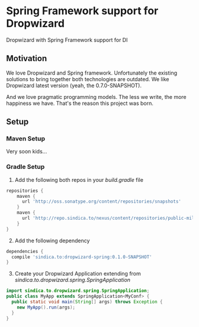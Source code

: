 # Spring Framework support for Dropwizard

Dropwizard with Spring Framework support for DI

## Motivation
We love Dropwizard and Spring framework. Unfortunately the existing solutions to bring together both technologies are outdated. We like Dropwizard latest version (yeah, the 0.7.0-SNAPSHOT).

And we love pragmatic programming models. The less we write, the more happiness we have.
That's the reason this project was born.

## Setup

### Maven Setup
Very soon kids...

### Gradle Setup

1. Add the following both repos in your _build.gradle_ file
```groovy
repositories {
    maven {
      url 'http://oss.sonatype.org/content/repositories/snapshots'
    }
    maven {
      url 'http://repo.sindica.to/nexus/content/repositories/public-milestones/'
    }
}
 ```

2. Add the following dependency
```groovy
dependencies {
  compile 'sindica.to:dropwizard-spring:0.1.0-SNAPSHOT'
}
```

3. Create your Dropwizard Application extending from _sindica.to.dropwizard.spring.SpringApplication_
```java
import sindica.to.dropwizard.spring.SpringApplication;
public class MyApp extends SpringApplication<MyConf> {
  public static void main(String[] args) throws Exception {
    new MyApp().run(args);
  }
}
```